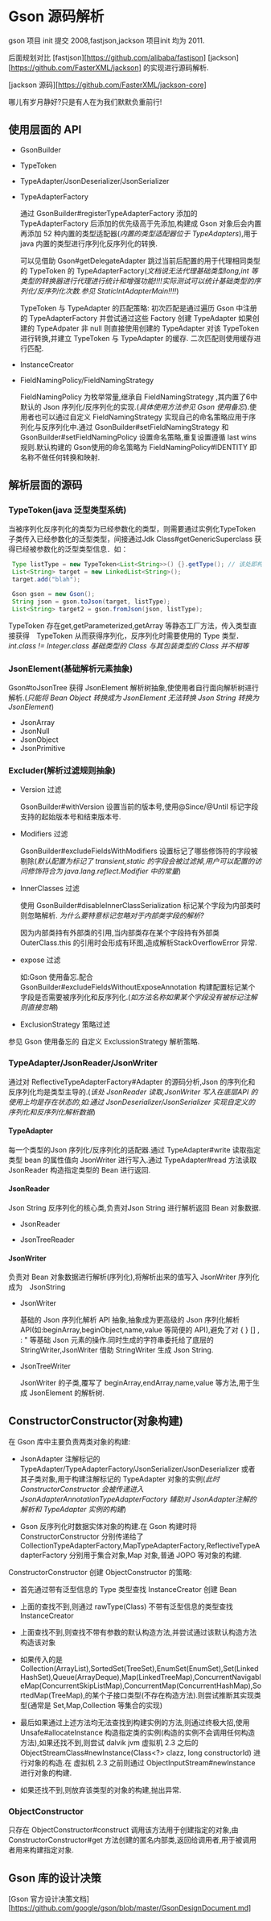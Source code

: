 # Gson 源码解析

gson 项目 init 提交 2008,fastjson,jackson 项目init 均为 2011.

后面规划对比 [fastjson][https://github.com/alibaba/fastjson] [jackson][https://github.com/FasterXML/jackson] 的实现进行源码解析.

[jackson 源码][https://github.com/FasterXML/jackson-core]

哪儿有岁月静好?只是有人在为我们默默负重前行!

## 使用层面的 API

- GsonBuilder
- TypeToken
- TypeAdapter/JsonDeserializer/JsonSerializer
- TypeAdapterFactory
  
  通过 GsonBuilder#registerTypeAdapterFactory 添加的 TypeAdapterFactory 后添加的优先级高于先添加,构建成 Gson 对象后会内置再添加 52 种内置的类型适配器(*内置的类型适配器位于 TypeAdapters*),用于 java 内置的类型进行序列化反序列化的转换.

  可以见借助 Gson#getDelegateAdapter 跳过当前后配置的用于代理相同类型的 TypeToken 的 TypeAdapterFactory(*文档说无法代理基础类型long,int 等类型的转换器进行代理进行统计和增强功能!!!!实际测试可以统计基础类型的序列化/反序列化次数.参见 StaticIntAdapterMain!!!!*)

  TypeToken 与 TypeAdapter 的匹配策略: 初次匹配是通过遍历 Gson 中注册的 TypeAdapterFactory 并尝试通过这些 Factory 创建 TypeAdapter 如果创建的 TypeAdpater 非 null 则直接使用创建的 TypeAdapter 对该 TypeToken 进行转换,并建立 TypeToken 与 TypeAdapter 的缓存. 二次匹配则使用缓存进行匹配.

- InstanceCreator
- FieldNamingPolicy/FieldNamingStrategy
  
  FieldNamingPolicy 为枚举常量,继承自 FieldNamingStrategy ,其内置了6中默认的 Json 序列化/反序列化的实现.(*具体使用方法参见 Gson 使用备忘*).使用者也可以通过自定义 FieldNamingStrategy 实现自己的命名策略应用于序列化与反序列化中.通过 GsonBuilder#setFieldNamingStrategy 和 GsonBuilder#setFieldNamingPolicy 设置命名策略,重复设置遵循 last wins 规则.默认构建的 Gson使用的命名策略为 FieldNamingPolicy#IDENTITY 即名称不做任何转换和映射.
  
## 解析层面的源码

### TypeToken(java 泛型类型系统)

当被序列化反序列化的类型为已经参数化的类型，则需要通过实例化TypeToken子类传入已经参数化的泛型类型，间接通过Jdk Class#getGenericSuperclass 获得已经被参数化的泛型类型信息．如：

```java
 Type listType = new TypeToken<List<String>>() {}.getType(); // 该处即构建了TypeToken子类，为匿名类的写法，传递进入的泛型参数类型　List<String>　则可以通过上述　Api 获得　List 中的泛型类型．
 List<String> target = new LinkedList<String>();
 target.add("blah");

 Gson gson = new Gson();
 String json = gson.toJson(target, listType);
 List<String> target2 = gson.fromJson(json, listType);
```

TypeToken 存在get,getParameterized,getArray 等静态工厂方法，传入类型直接获得　TypeToken 从而获得序列化，反序列化时需要使用的 Type 类型．*int.class != Integer.class 基础类型的 Class 与其包装类型的 Class 并不相等*

### JsonElement(基础解析元素抽象)

Gson#toJsonTree 获得 JsonElement 解析树抽象,使使用者自行面向解析树进行解析.(*只能将 Bean Object 转换成为 JsonElement 无法转换 Json String 转换为 JsonElement*)

- JsonArray
- JsonNull
- JsonObject
- JsonPrimitive

### Excluder(解析过滤规则抽象)

- Version 过滤
  
  GsonBuilder#withVersion 设置当前的版本号,使用@Since/@Until 标记字段支持的起始版本号和结束版本号.

- Modifiers 过滤
  
  GsonBuilder#excludeFieldsWithModifiers 设置标记了哪些修饰符的字段被剔除(*默认配置为标记了 transient,static 的字段会被过滤掉,用户可以配置的访问修饰符合为 java.lang.reflect.Modifier 中的常量*)

- InnerClasses 过滤

  使用 GsonBuilder#disableInnerClassSerialization 标记某个字段为内部类时则忽略解析.
  *为什么要特意标记忽略对于内部类字段的解析?*

  因为内部类持有外部类的引用,当内部类存在某个字段持有外部类 OuterClass.this 的引用时会形成有环图,造成解析StackOverflowError 异常.

- expose 过滤
  
  如:Gson 使用备忘.配合 GsonBuilder#excludeFieldsWithoutExposeAnnotation 构建配置标记某个字段是否需要被序列化和反序列化.(*如方法名称如果某个字段没有被标记注解则直接忽略*)

- ExclusionStrategy 策略过滤

参见 Gson 使用备忘的 自定义 ExclussionStrategy 解析策略.

### TypeAdapter/JsonReader/JsonWriter

通过对 ReflectiveTypeAdapterFactory#Adapter 的源码分析,Json 的序列化和反序列化均是类型主导的.(*该处 JsonReader 读取,JsonWriter 写入在底层API 的使用上均是存在状态的,如:通过 JsonDeserializer/JsonSerializer 实现自定义的序列化和反序列化解析数据*)

#### TypeAdapter

每一个类型的Json 序列化/反序列化的适配器.通过 TypeAdapter#write 读取指定类型 bean 的属性值向 JsonWriter 进行写入.通过 TypeAdapter#read 方法读取 JsonReader 构造指定类型的 Bean 进行返回.

#### JsonReader

Json String 反序列化的核心类,负责对Json String 进行解析返回 Bean 对象数据.

- JsonReader

- JsonTreeReader

#### JsonWriter

负责对 Bean 对象数据进行解析(序列化),将解析出来的值写入 JsonWriter 序列化成为　JsonString

- JsonWriter

  基础的 Json 序列化解析 API 抽象,抽象成为更高级的 Json 序列化解析 API(如:beginArray,beginObject,name,value 等简便的 API),避免了对 { } [] , : " 等基础 Json 元素的操作.同时生成的字符串委托给了底层的 StringWriter,JsonWriter 借助 StringWriter 生成 Json String.

- JsonTreeWriter

  JsonWriter 的子类,覆写了 beginArray,endArray,name,value 等方法,用于生成 JsonElement 的解析树.

## ConstructorConstructor(对象构建)

在 Gson 库中主要负责两类对象的构建:

- JsonAdapter 注解标记的 TypeAdapter/TypeAdapterFactory/JsonSerializer/JsonDeserializer 或者其子类对象,用于构建注解标记的 TypeAdapter 对象的实例(*此时 ConstructorConstructor 会被传递进入 JsonAdapterAnnotationTypeAdapterFactory 辅助对 JsonAdapter注解的解析和 TypeAdapter 实例的构建*)

- Gson 反序列化时数据实体对象的构建.在 Gson 构建时将 ConstructorConstructor 分别传递给了 CollectionTypeAdapterFactory,MapTypeAdapterFactory,ReflectiveTypeAdapterFactory 分别用于集合对象,Map 对象,普通 JOPO 等对象的构建.

ConstructorConstructor 创建 ObjectConstructor 的策略:

- 首先通过带有泛型信息的 Type 类型查找 InstanceCreator 创建 Bean
  
- 上面的查找不到,则通过 rawType(Class) 不带有泛型信息的类型查找 InstanceCreator

- 上面查找不到,则查找不带有参数的默认构造方法,并尝试通过该默认构造方法构造该对象
  
- 如果传入的是 Collection(ArrayList),SortedSet(TreeSet),EnumSet(EnumSet),Set(LinkedHashSet),Queue(ArrayDeque),Map(LinkedTreeMap),ConcurrentNavigableMap(ConcurrentSkipListMap),ConcurrentMap(ConcurrentHashMap),SortedMap(TreeMap),的某个子接口类型(不存在构造方法).则尝试推断其实现类型(通常是 Set,Map,Collection 等集合的实现)

- 最后如果通过上述方法均无法查找到构建实例的方法,则通过终极大招,使用 Unsafe#allocateInstance 构造指定类的实例(构造的实例不会调用任何构造方法),如果还找不到,则尝试 dalvik jvm 虚拟机 2.3 之后的 ObjectStreamClass#newInstance(Class<?> clazz, long constructorId) 进行对象的构造.在 虚拟机 2.3 之前则通过 ObjectInputStream#newInstance 进行对象的构建.

- 如果还找不到,则放弃该类型的对象的构建,抛出异常.

### ObjectConstructor

只存在 ObjectConstructor#construct 调用该方法用于创建指定的对象,由 ConstructorConstructor#get 方法创建的匿名内部类,返回给调用者,用于被调用者用来构建指定对象.

## Gson 库的设计决策

[Gson 官方设计决策文档][https://github.com/google/gson/blob/master/GsonDesignDocument.md]


